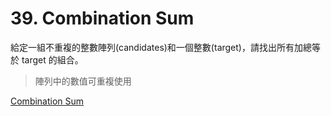 # 39. Combination Sum

給定一組不重複的整數陣列(candidates)和一個整數(target)，請找出所有加總等於 target 的組合。

> 陣列中的數值可重複使用

[Combination Sum](https://leetcode.com/problems/combination-sum/)